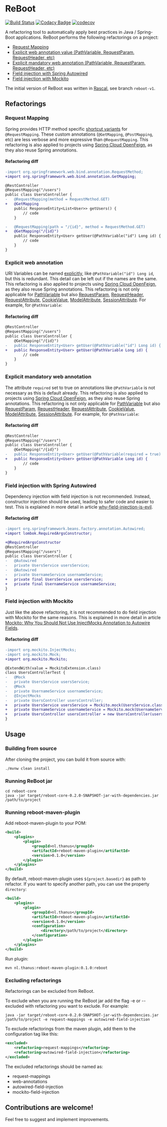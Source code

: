 # ReBoot

[![Build Status](https://travis-ci.org/thanus/reboot.svg?branch=master)](https://travis-ci.org/thanus/reboot)
[![Codacy Badge](https://api.codacy.com/project/badge/Grade/cd0621ed278f46ca9be376351aeec835)](https://www.codacy.com/manual/thanus/reboot?utm_source=github.com&amp;utm_medium=referral&amp;utm_content=thanus/reboot&amp;utm_campaign=Badge_Grade)
[![codecov](https://codecov.io/gh/thanus/reboot/branch/master/graph/badge.svg)](https://codecov.io/gh/thanus/reboot)

A refactoring tool to automatically apply best practices in Java / Spring-Boot applications.
ReBoot performs the following refactorings on a project:

*   [Request Mapping](#request-mapping)
*   [Explicit web annotation value (PathVariable, RequestParam, RequestHeader, etc)](#explicit-web-annotation)
*   [Explicit mandatory web annotation (PathVariable, RequestParam, RequestHeader, etc)](#explicit-mandatory-web-annotation)
*   [Field injection with Spring Autowired](#field-injection-with-spring-autowired)
*   [Field injection with Mockito](#field-injection-with-mockito)

The initial version of ReBoot was written in [Rascal](https://www.rascal-mpl.org), see branch `reboot-v1`.

## Refactorings

### Request Mapping

Spring provides HTTP method specific [shortcut variants](https://docs.spring.io/spring/docs/current/spring-framework-reference/web.html#mvc-ann-requestmapping)
for `@RequestMapping`. These custom annotations (`@GetMapping`, `@PostMapping`, etc) are less verbose and more
expressive than `@RequestMapping`. This refactoring is also applied to projects using [Spring Cloud OpenFeign](https://spring.io/projects/spring-cloud-openfeign),
as they also reuse Spring annotations.

#### Refactoring diff

```diff
-import org.springframework.web.bind.annotation.RequestMethod;
+import org.springframework.web.bind.annotation.GetMapping;

@RestController
@RequestMapping("/users")
public class UsersController {
-   @RequestMapping(method = RequestMethod.GET)
+   @GetMapping
    public ResponseEntity<List<User>> getUsers() {
        // code
    }

-   @RequestMapping(path = "/{id}", method = RequestMethod.GET)
+   @GetMapping("/{id}")
    public ResponseEntity<User> getUser(@PathVariable("id") Long id) {
        // code
    }
}
```

### Explicit web annotation

URI Variables can be named [explicitly](https://docs.spring.io/spring/docs/current/spring-framework-reference/web.html#mvc-ann-requestmapping-uri-templates),
like `@PathVariable("id") Long id`, but this is redundant. This detail can be left out if the names are the same. This
refactoring is also applied to projects using [Spring Cloud OpenFeign](https://spring.io/projects/spring-cloud-openfeign),
as they also reuse Spring annotations. This refactoring is not only applicable for [PathVariable](https://docs.spring.io/spring-framework/docs/current/javadoc-api/org/springframework/web/bind/annotation/PathVariable.html)
but also [RequestParam](https://docs.spring.io/spring-framework/docs/current/javadoc-api/org/springframework/web/bind/annotation/RequestParam.html), 
[RequestHeader](https://docs.spring.io/spring-framework/docs/current/javadoc-api/org/springframework/web/bind/annotation/RequestHeader.html), 
[RequestAttribute](https://docs.spring.io/spring-framework/docs/current/javadoc-api/org/springframework/web/bind/annotation/RequestAttribute.html), 
[CookieValue](https://docs.spring.io/spring-framework/docs/current/javadoc-api/org/springframework/web/bind/annotation/CookieValue.html), 
[ModelAttribute](https://docs.spring.io/spring-framework/docs/current/javadoc-api/org/springframework/web/bind/annotation/ModelAttribute.html), 
[SessionAttribute](https://docs.spring.io/spring-framework/docs/current/javadoc-api/org/springframework/web/bind/annotation/SessionAttribute.html).
For example, for `@PathVariable`:

#### Refactoring diff

```diff
@RestController
@RequestMapping("/users")
public class UsersController {
    @GetMapping("/{id}")
-   public ResponseEntity<User> getUser(@PathVariable("id") Long id) {
+   public ResponseEntity<User> getUser(@PathVariable Long id) {
        // code
    }
}
```

### Explicit mandatory web annotation

The attribute `required` set to true on annotations like `@PathVariable` is not necessary as this is default already. 
This refactoring is also applied to projects using [Spring Cloud OpenFeign](https://spring.io/projects/spring-cloud-openfeign),
as they also reuse Spring annotations. This refactoring is not only applicable for [PathVariable](https://docs.spring.io/spring-framework/docs/current/javadoc-api/org/springframework/web/bind/annotation/PathVariable.html)
but also [RequestParam](https://docs.spring.io/spring-framework/docs/current/javadoc-api/org/springframework/web/bind/annotation/RequestParam.html), 
[RequestHeader](https://docs.spring.io/spring-framework/docs/current/javadoc-api/org/springframework/web/bind/annotation/RequestHeader.html), 
[RequestAttribute](https://docs.spring.io/spring-framework/docs/current/javadoc-api/org/springframework/web/bind/annotation/RequestAttribute.html), 
[CookieValue](https://docs.spring.io/spring-framework/docs/current/javadoc-api/org/springframework/web/bind/annotation/CookieValue.html), 
[ModelAttribute](https://docs.spring.io/spring-framework/docs/current/javadoc-api/org/springframework/web/bind/annotation/ModelAttribute.html), 
[SessionAttribute](https://docs.spring.io/spring-framework/docs/current/javadoc-api/org/springframework/web/bind/annotation/SessionAttribute.html).
For example, for `@PathVariable`:

#### Refactoring diff

```diff
@RestController
@RequestMapping("/users")
public class UsersController {
    @GetMapping("/{id}")
-   public ResponseEntity<User> getUser(@PathVariable(required = true) Long id) {
+   public ResponseEntity<User> getUser(@PathVariable Long id) {
        // code
    }
}
```

### Field injection with Spring Autowired

Dependency injection with field injection is not recommended. Instead, constructor injection should be used, leading
to safer code and easier to test. This is explained in more detail in article [why-field-injection-is-evil](http://olivergierke.de/2013/11/why-field-injection-is-evil/).

#### Refactoring diff

```diff
-import org.springframework.beans.factory.annotation.Autowired;
+import lombok.RequiredArgsConstructor;

+@RequiredArgsConstructor
@RestController
@RequestMapping("/users")
public class UsersController {
-   @Autowired
-   private UsersService usersService;
-   @Autowired
-   private UsernameService usernameService;
+   private final UsersService usersService;
+   private final UsernameService usernameService;
}
```

### Field injection with Mockito

Just like the above refactoring, it is not recommended to do field injection with Mockito for the same reasons.
This is explained in more detail in article [Mockito: Why You Should Not Use InjectMocks Annotation to Autowire Fields](https://tedvinke.wordpress.com/2014/02/13/mockito-why-you-should-not-use-injectmocks-annotation-to-autowire-fields/).

#### Refactoring diff

```diff
-import org.mockito.InjectMocks;
-import org.mockito.Mock;
+import org.mockito.Mockito;

@ExtendWith(value = MockitoExtension.class)
class UsersControllerTest {
-   @Mock
-   private UsersService usersService;
-   @Mock
-   private UsernameService usernameService;
-   @InjectMocks
-   private UsersController usersController;
+   private UsersService usersService = Mockito.mock(UsersService.class);
+   private UsernameService usernameService = Mockito.mock(UsernameService.class);
+   private UsersController usersController = new UsersController(usersService, usernameService);
}
```

## Usage

### Building from source

After cloning the project, you can build it from source with:

```shell script
./mvnw clean install
```

### Running ReBoot jar

```shell script
cd reboot-core
java -jar target/reboot-core-0.2.0-SNAPSHOT-jar-with-dependencies.jar /path/to/project
```

### Running reboot-maven-plugin

Add reboot-maven-plugin to your POM:

```xml
<build>
    <plugins>
        <plugin>
            <groupId>nl.thanus</groupId>
            <artifactId>reboot-maven-plugin</artifactId>
            <version>0.1.0</version>
        </plugin>
    </plugins>
</build>
```

By default, reboot-maven-plugin uses `${project.basedir}` as path to refactor. If you want to specify another path, you
can use the property `directory`:

```xml
<build>
    <plugins>
        <plugin>
            <groupId>nl.thanus</groupId>
            <artifactId>reboot-maven-plugin</artifactId>
            <version>0.1.0</version>
            <configuration>
                <directory>/path/to/project</directory>
            </configuration>
        </plugin>
    </plugins>
</build>
```

Run plugin:

```shell script
mvn nl.thanus:reboot-maven-plugin:0.1.0:reboot
```

### Excluding refactorings
Refactorings can be excluded from ReBoot.

To exclude when you are running the ReBoot jar add the flag -e or --excluded with refactoring you want to exclude. 
For example:
```shell script
java -jar target/reboot-core-0.2.0-SNAPSHOT-jar-with-dependencies.jar /path/to/project -e request-mappings -e autowired-field-injection
``` 

To exclude refactorings from the maven plugin, add them to the configuration tag like this:
```xml
<excluded>
    <refactoring>request-mappings</refactoring>
    <refactoring>autowired-field-injection</refactoring>
</excluded>
```

The excluded refactorings should be named as:
* request-mappings
* web-annotations
* autowired-field-injection
* mockito-field-injection


## Contributions are welcome!
Feel free to suggest and implement improvements.
